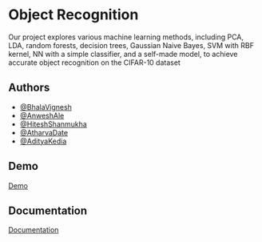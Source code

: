 
# Object Recognition

Our project explores various machine learning methods, including PCA, LDA, random forests,
decision trees, Gaussian Naive Bayes, SVM with RBF kernel, NN with a simple classifier, and a
self-made model, to achieve accurate object recognition on the CIFAR-10 dataset

## Authors

- [@BhalaVignesh](https://www.https://github.com/victorgearhead)
- [@AnweshAle](https://github.com/anwesh2410)
- [@HiteshShanmukha](https://github.com/hiteshshanmukha)
- [@AtharvaDate](https://github.com/ADIITJ)
- [@AdityaKedia](https://github.com/adityakedia006)



## Demo

[Demo](https://youtu.be/qa8dzU6hTHY)

## Documentation

[Documentation](https://github.com/adityakedia006/Object_Recognition/blob/main/Report.pdf)

